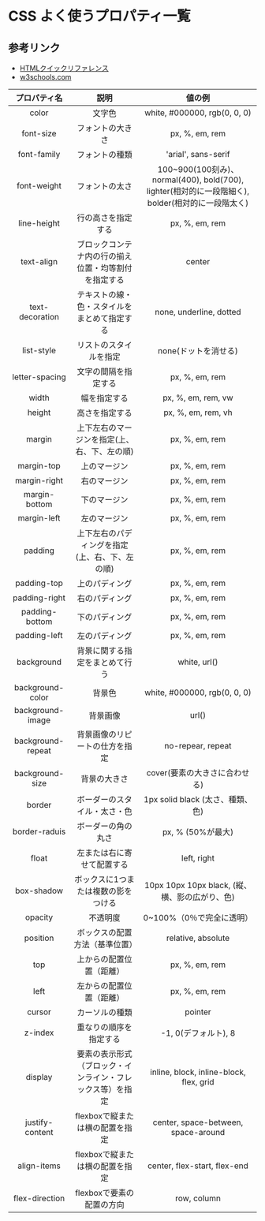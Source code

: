 # CSS よく使うプロパティ一覧

## 参考リンク
- [HTMLクイックリファレンス](http://www.htmq.com/style/)
- [w3schools.com](https://www.w3schools.com/cssref/)

|プロパティ名|説明|値の例|
|:--:|:--:|:--:|
|color|文字色|white, #000000, rgb(0, 0, 0)|
|font-size|フォントの大きさ|px, %, em, rem|
|font-family|フォントの種類|'arial', sans-serif|
|font-weight|フォントの太さ|100~900(100刻み)、normal(400), bold(700), lighter(相対的に一段階細く), bolder(相対的に一段階太く)|
|line-height|行の高さを指定する|px, %, em, rem|
|text-align|ブロックコンテナ内の行の揃え位置・均等割付を指定する| center |
|text-decoration|テキストの線・色・スタイルをまとめて指定する| none,  underline, dotted|
|list-style|リストのスタイルを指定|none(ドットを消せる)|
|letter-spacing|文字の間隔を指定する| px, %, em, rem |
|width|幅を指定する| px, %, em, rem, vw|
|height|高さを指定する|px, %, em, rem, vh|
|margin|上下左右のマージンを指定(上、右、下、左の順)| px, %, em, rem|
|margin-top|上のマージン| px, %, em, rem|
|margin-right|右のマージン| px, %, em, rem|
|margin-bottom|下のマージン| px, %, em, rem|
|margin-left|左のマージン| px, %, em, rem|
|padding|上下左右のパディングを指定(上、右、下、左の順)| px, %, em, rem|
|padding-top|上のパディング| px, %, em, rem|
|padding-right|右のパディング|px, %, em, rem|
|padding-bottom|下のパディング|px, %, em, rem|
|padding-left|左のパディング|px, %, em, rem|
|background|背景に関する指定をまとめて行う|white, url()|
|background-color|背景色|white, #000000, rgb(0, 0, 0)|
|background-image|背景画像| url()|
|background-repeat|背景画像のリピートの仕方を指定| no-repear, repeat|
|background-size|背景の大きさ|cover(要素の大きさに合わせる) |
|border|ボーダーのスタイル・太さ・色|1px solid black (太さ、種類、色)|
|border-raduis|ボーダーの角の丸さ|px, % (50%が最大)|
|float|左または右に寄せて配置する|left, right|
|box-shadow|ボックスに1つまたは複数の影をつける|10px 10px 10px black, (縦、横、影の広がり、色)|
|opacity|不透明度|0~100%（0％で完全に透明）|
|position|ボックスの配置方法（基準位置）|relative, absolute|
|top|上からの配置位置（距離）|px, %, em, rem|
|left|左からの配置位置（距離）|px, %, em, rem|
|cursor|カーソルの種類|pointer|
|z-index|重なりの順序を指定する|-1, 0(デフォルト), 8|
|display|要素の表示形式（ブロック・インライン・フレックス等）を指定|inline, block, inline-block, flex, grid|
|justify-content|flexboxで縦または横の配置を指定|center, space-between, space-around|
|align-items|flexboxで縦または横の配置を指定|center, flex-start, flex-end|
|flex-direction|flexboxで要素の配置の方向|row, column|